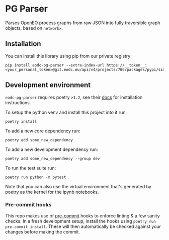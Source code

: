 # PG Parser
Parses OpenEO process graphs from raw JSON into fully traversible graph objects, based on `networkx`.

## Installation
You can install this library using pip from our private registry:

```
pip install eodc-pg-parser --extra-index-url https://__token__:<your_personal_token>@git.eodc.eu/api/v4/projects/706/packages/pypi/simple
```

## Development environment
`eodc-pg-parser` requires poetry `>1.2`, see their [docs](https://python-poetry.org/docs/#installation) for installation instructions.

To setup the python venv and install this project into it run:
```
poetry install
```

To add a new core dependency run:
```
poetry add some_new_dependency
```

To add a new development dependency run:
```
poetry add some_new_dependency --group dev
```

To run the test suite run:
```
poetry run python -m pytest
```

Note that you can also use the virtual environment that's generated by poetry as the kernel for the ipynb notebooks.

### Pre-commit hooks
This repo makes use of [pre-commit](https://pre-commit.com/) hooks to enforce linting & a few sanity checks.
In a fresh development setup, install the hooks using `poetry run pre-commit install`.
These will then automatically be checked against your changes before making the commit.
